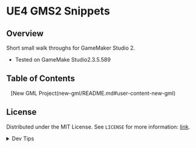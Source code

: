 # UE4 GMS2 Snippets


<!-- OVERVIEW -->
## Overview

Short small walk throughs for GameMaker Studio 2.
  

* Tested on GameMake Studio2.3.5.589

<!-- TOC -->
## Table of Contents
<kbd></kbd> &nbsp;&nbsp; [New GML Project(new-gml/README.md#user-content-new-gml) <br>



<!-- LICENSE -->
## License
Distributed under the MIT License. See `LICENSE` for more information: [link](LICENSE).


</p>
</details>
<details><summary>Dev Tips</summary>
make git m="add commit message"
</details>

